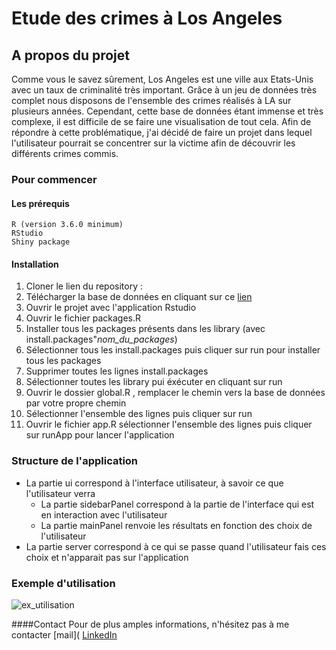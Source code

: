 # Etude des crimes à Los Angeles
## A propos du projet

Comme vous le savez sûrement, Los Angeles est une ville aux Etats-Unis avec un taux de criminalité très important. Grâce à un jeu de données très complet nous disposons de l'ensemble des crimes réalisés à LA sur plusieurs années.
Cependant, cette base de données étant immense et très complexe, il est difficile de se faire une visualisation de tout cela.
Afin de répondre à cette problématique, j'ai décidé de faire un projet dans lequel l'utilisateur pourrait se concentrer sur la victime afin de découvrir les différents crimes commis.

### Pour commencer 
#### Les prérequis 

    R (version 3.6.0 minimum)
    RStudio
    Shiny package

#### Installation
1) Cloner le lien du repository :
2) Télécharger la base de données en cliquant sur ce [lien]( https://www.kaggle.com/datasets/bayusuarsa/crime-data-from-2020-to-present)
3) Ouvrir le projet avec l'application Rstudio
4) Ouvrir le fichier packages.R
5) Installer tous les packages présents dans les library (avec install.packages"*nom_du_packages*)
6) Sélectionner tous les install.packages puis cliquer sur run pour installer tous les packages
7) Supprimer toutes les lignes install.packages
8) Sélectionner toutes les library pui éxécuter en cliquant sur run
10) Ouvrir le dossier global.R , remplacer le chemin vers la base de données par votre propre chemin
11) Sélectionner l'ensemble des lignes puis cliquer sur run
12) Ouvrir le fichier app.R sélectionner l'ensemble des lignes puis cliquer sur runApp pour lancer l'application


### Structure de l'application 
* La partie ui correspond à l'interface utilisateur, à savoir ce que l'utilisateur verra
  * La partie sidebarPanel correspond à la partie de l'interface qui est en interaction avec l'utilisateur
  * La partie mainPanel renvoie les résultats en fonction des choix de l'utilisateur
* La partie server correspond à ce qui se passe quand l'utilisateur fais ces choix et n'apparait pas sur l'application

### Exemple d'utilisation 

![ex_utilisation](https://github.com/gillouuu/Les-crimes-omnipresent-a-LA/assets/152622879/ea8cc58c-2364-4408-84ce-9e29b25a16a7)

####Contact
Pour de plus amples informations, n'hésitez pas à me contacter 
[mail](
[LinkedIn](https://www.linkedin.com/in/corentin-gilles-bb25961b7/)





